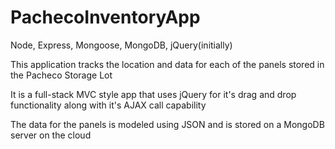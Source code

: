 # PachecoInventoryApp
Node, Express, Mongoose, MongoDB, jQuery(initially)

This application tracks the location and data for each of the panels stored in the Pacheco Storage Lot

It is a full-stack MVC style app that uses jQuery for it's drag and drop functionality along with 
it's AJAX call capability

The data for the panels is modeled using JSON and is stored on a MongoDB server on the cloud

